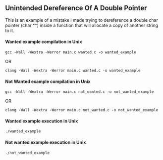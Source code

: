 ## Unintended Dereference Of A Double Pointer

This is an example of a mistake I made trying to dereference a double char pointer (char **) inside a function that will allocate a copy of another string to it.

#### Wanted example compilation in Unix

```shell
gcc -Wall -Wextra -Werror main.c wanted.c -o wanted_example
```

OR

```shell
clang -Wall -Wextra -Werror main.c wanted.c -o wanted_example
```

#### Not Wanted example compilation in Unix

```shell
gcc -Wall -Wextra -Werror main.c not_wanted.c -o not_wanted_example
```

OR

```shell
clang -Wall -Wextra -Werror main.c not_wanted.c -o not_wanted_example
```

#### Wanted example execution in Unix

```shell
./wanted_example
```

#### Not wanted example execution in Unix

```shell
./not_wanted_example
```
